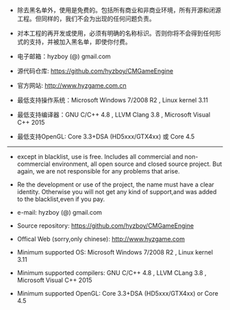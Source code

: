 * 除去黑名单外，使用是免费的。包括所有商业和非商业环境，所有开源和闭源工程。但同样的，我们不会为出现的任何问题负责。
* 对本工程的再开发或使用，必须有明确的名称标识。否则你将不会得到任何形式的支持，并被加入黑名单，即使你付费。

* 电子邮箱：hyzboy (@) gmail.com
* 源代码仓库: https://github.com/hyzboy/CMGameEngine
* 官方网站: http://www.hyzgame.com.cn

* 最低支持操作系统：Microsoft Windows 7/2008 R2 , Linux kernel 3.11
* 最低支持编译器：GNU C/C++ 4.8 , LLVM Clang 3.8 , Microsoft Visual C++ 2015
* 最低支持OpenGL: Core 3.3+DSA (HD5xxx/GTX4xx) 或 Core 4.5

--------------------------------------------------------------------------------------------------------------

* except in blacklist, use is free. Includes all commercial and non-commercial environment,
    all open source and closed source project. But again, we are not responsible for any problems that arise.

* Re the development or use of the project, the name must have a clear identity.
    Otherwise you will not get any kind of support,and was added to the blacklist,even if you pay.

* e-mail: hyzboy (@) gmail.com
* Source repository: https://github.com/hyzboy/CMGameEngine
* Offical Web (sorry,only chinese): http://www.hyzgame.com

* Minimum supported OS: Microsoft Windows 7/2008 R2 , Linux kernel 3.11
* Minimum supported compilers: GNU C/C++ 4.8 , LLVM CLang 3.8 , Microsoft Visual C++ 2015
* Minimum supported OpenGL: Core 3.3+DSA (HD5xxx/GTX4xx) or Core 4.5

